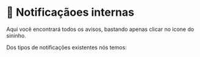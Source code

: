 # 🔔 Notificaçãoes internas

Aqui você encontrará todos os avisos, bastando apenas clicar no icone do sininho.

Dos tipos de notificações existentes nós temos:

